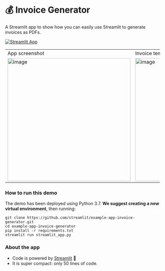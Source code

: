 # 💰 Invoice Generator

A Streamlit app to show how you can easily use Streamlit to generate invoices as PDFs.

[![Streamlit App](https://static.streamlit.io/badges/streamlit_badge_black_white.svg)](https://share.streamlit.io/streamlit/example-app-invoice-generator/main)

<table border="0">
    <tr>
        <td>App screenshot</td>
        <td>Invoice template</td>
    </tr>
    <tr>
        <td><img width="400" alt="image"
                src="https://user-images.githubusercontent.com/7164864/160867685-b0992150-b194-4cf4-81af-62bbbf057dc3.png">
        </td>
        <td><img width="400" alt="image"
                src="https://user-images.githubusercontent.com/7164864/160867815-a80fca43-7f1d-4f61-96ab-3cdf3eba4cfd.png">
        </td>
    </tr>
</table>

### How to run this demo
The demo has been deployed using Python 3.7. **We suggest creating a new virtual environment**, then running:

```
git clone https://github.com/streamlit/example-app-invoice-generator.git
cd example-app-invoice-generator
pip install -r requirements.txt
streamlit run streamlit_app.py
```

### About the app

- Code is powered by <a href="https://streamlit.io"> Streamlit</a> 🎈
- It is super compact: only 50 lines of code.

